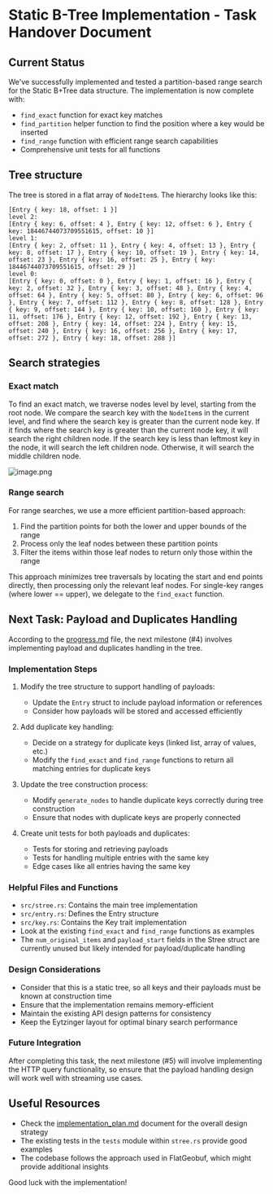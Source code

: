 
# Static B-Tree Implementation - Task Handover Document

## Current Status

We've successfully implemented and tested a partition-based range search for the Static B+Tree data structure. The implementation is now complete with:

- `find_exact` function for exact key matches
- `find_partition` helper function to find the position where a key would be inserted
- `find_range` function with efficient range search capabilities
- Comprehensive unit tests for all functions

## Tree structure

The tree is stored in a flat array of `NodeItem`s. The hierarchy looks like this:

```
[Entry { key: 18, offset: 1 }]
level 2:
[Entry { key: 6, offset: 4 }, Entry { key: 12, offset: 6 }, Entry { key: 18446744073709551615, offset: 10 }]
level 1:
[Entry { key: 2, offset: 11 }, Entry { key: 4, offset: 13 }, Entry { key: 8, offset: 17 }, Entry { key: 10, offset: 19 }, Entry { key: 14, offset: 23 }, Entry { key: 16, offset: 25 }, Entry { key: 18446744073709551615, offset: 29 }]
level 0:
[Entry { key: 0, offset: 0 }, Entry { key: 1, offset: 16 }, Entry { key: 2, offset: 32 }, Entry { key: 3, offset: 48 }, Entry { key: 4, offset: 64 }, Entry { key: 5, offset: 80 }, Entry { key: 6, offset: 96 }, Entry { key: 7, offset: 112 }, Entry { key: 8, offset: 128 }, Entry { key: 9, offset: 144 }, Entry { key: 10, offset: 160 }, Entry { key: 11, offset: 176 }, Entry { key: 12, offset: 192 }, Entry { key: 13, offset: 208 }, Entry { key: 14, offset: 224 }, Entry { key: 15, offset: 240 }, Entry { key: 16, offset: 256 }, Entry { key: 17, offset: 272 }, Entry { key: 18, offset: 288 }]
```

## Search strategies

### Exact match

To find an exact match, we traverse nodes level by level, starting from the root node.
We compare the search key with the `NodeItem`s in the current level, and find where the search key is greater than the current node key. If it finds where the search key is greater than the current node key, it will search the right children node. If the search key is less than leftmost key in the node, it will search the left children node. Otherwise, it will search the middle children node.

![image.png](image.png)

### Range search

For range searches, we use a more efficient partition-based approach:
1. Find the partition points for both the lower and upper bounds of the range
2. Process only the leaf nodes between these partition points
3. Filter the items within those leaf nodes to return only those within the range

This approach minimizes tree traversals by locating the start and end points directly, then processing only the relevant leaf nodes. For single-key ranges (where lower == upper), we delegate to the `find_exact` function.

## Next Task: Payload and Duplicates Handling

According to the [progress.md](./progress.md) file, the next milestone (#4) involves implementing payload and duplicates handling in the tree.

### Implementation Steps

1. Modify the tree structure to support handling of payloads:
   - Update the `Entry` struct to include payload information or references
   - Consider how payloads will be stored and accessed efficiently

2. Add duplicate key handling:
   - Decide on a strategy for duplicate keys (linked list, array of values, etc.)
   - Modify the `find_exact` and `find_range` functions to return all matching entries for duplicate keys

3. Update the tree construction process:
   - Modify `generate_nodes` to handle duplicate keys correctly during tree construction
   - Ensure that nodes with duplicate keys are properly connected

4. Create unit tests for both payloads and duplicates:
   - Tests for storing and retrieving payloads
   - Tests for handling multiple entries with the same key
   - Edge cases like all entries having the same key

### Helpful Files and Functions

- `src/stree.rs`: Contains the main tree implementation
- `src/entry.rs`: Defines the Entry structure
- `src/key.rs`: Contains the Key trait implementation
- Look at the existing `find_exact` and `find_range` functions as examples
- The `num_original_items` and `payload_start` fields in the Stree struct are currently unused but likely intended for payload/duplicate handling

### Design Considerations

- Consider that this is a static tree, so all keys and their payloads must be known at construction time
- Ensure that the implementation remains memory-efficient
- Maintain the existing API design patterns for consistency
- Keep the Eytzinger layout for optimal binary search performance 

### Future Integration

After completing this task, the next milestone (#5) will involve implementing the HTTP query functionality, so ensure that the payload handling design will work well with streaming use cases.

## Useful Resources

- Check the [implementation_plan.md](./implementation_plan.md) document for the overall design strategy
- The existing tests in the `tests` module within `stree.rs` provide good examples
- The codebase follows the approach used in FlatGeobuf, which might provide additional insights

Good luck with the implementation!
